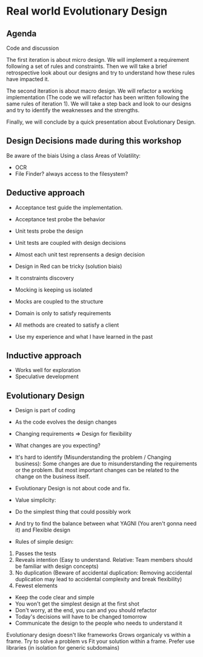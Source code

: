 # Real world Evolutionary Design

## Agenda

Code and discussion

The first iteration is about micro design.
We will implement a requirement following a set of rules and constraints.
Then we will take a brief retrospective look about our designs and try to understand how these rules have impacted it.

The second iteration is about macro design.
We will refactor a working implementation (The code we will refactor has been written following the same rules of iteration 1).
We will take a step back and look to our designs and try to identify the weaknesses and the strengths.

Finally, we will conclude by a quick presentation about Evolutionary Design.

## Design Decisions made during this workshop

Be aware of the biais
Using a class
Areas of Volatility:

- OCR
- File Finder? always access to the filesystem?

## Deductive approach

- Acceptance test guide the implementation.
- Acceptance test probe the behavior
- Unit tests probe the design
- Unit tests are coupled with design decisions
- Almost each unit test reprensents a design decision

- Design in Red can be tricky (solution biais)
- It constraints discovery

- Mocking is keeping us isolated
- Mocks are coupled to the structure
- Domain is only to satisfy requirements
- All methods are created to satisfy a client

- Use my experience and what I have learned in the past

## Inductive approach

- Works well for exploration
- Speculative development

## Evolutionary Design

- Design is part of coding
- As the code evolves the design changes

- Changing requirements => Design for flexibility
- What changes are you expecting?
- It's hard to identify (Misunderstanding the problem / Changing business): Some changes are due to misunderstanding the requirements or the problem. But most important changes can be related to the change on the business itself.

- Evolutionary Design is not about code and fix.

- Value simplicity:
- Do the simplest thing that could possibly work
- And try to find the balance between what YAGNI (You aren't gonna need it) and Flexible design

- Rules of simple design:
1. Passes the tests
2. Reveals intention (Easy to understand. Relative: Team members should be familiar with design concepts)
3. No duplication (Beware of accidental duplication: Removing accidental duplication may lead to accidental complexity and break flexibility)
4. Fewest elements

- Keep the code clear and simple
- You won't get the simplest design at the first shot
- Don't worry, at the end, you can and you should refactor
- Today's decisions will have to be changed tomorrow
- Communicate the design to the people who needs to understand it

Evolutionary design doesn't like frameworks
Grows organicaly vs within a frame.
Try to solve a problem vs Fit your solution within a frame.
Prefer use libraries (in isolation for generic subdomains)


